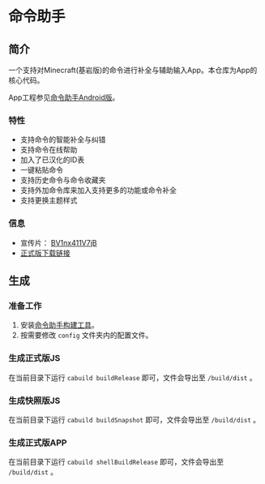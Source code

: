 # 命令助手
## 简介
一个支持对Minecraft(基岩版)的命令进行补全与辅助输入App。本仓库为App的核心代码。

App工程参见[命令助手Android版](https://gitee.com/projectxero/cadroid)。

### 特性
* 支持命令的智能补全与纠错
* 支持命令在线帮助
* 加入了已汉化的ID表
* 一键粘贴命令
* 支持历史命令与命令收藏夹
* 支持外加命令库来加入支持更多的功能或命令补全
* 支持更换主题样式

### 信息
* 宣传片： [BV1nx411V7jB](https://www.bilibili.com/video/BV1nx411V7jB)
* [正式版下载链接](https://www.coolapk.com/game/com.xero.ca)

## 生成
### 准备工作
1. 安装[命令助手构建工具](https://gitee.com/projectxero/cabuildtools)。
2. 按需要修改 `config` 文件夹内的配置文件。

### 生成正式版JS
在当前目录下运行 `cabuild buildRelease` 即可，文件会导出至 `/build/dist` 。

### 生成快照版JS
在当前目录下运行 `cabuild buildSnapshot` 即可，文件会导出至 `/build/dist` 。

### 生成正式版APP
在当前目录下运行 `cabuild shellBuildRelease` 即可，文件会导出至 `/build/dist` 。